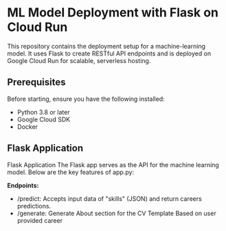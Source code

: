 # ML Model Deployment with Flask on Cloud Run
This repository contains the deployment setup for a machine-learning model. It uses Flask to create RESTful API endpoints and is deployed on Google Cloud Run for scalable, serverless hosting.

## Prerequisites
Before starting, ensure you have the following installed:
- Python 3.8 or later
- Google Cloud SDK
- Docker

## Flask Application
Flask Application
The Flask app serves as the API for the machine learning model. Below are the key features of app.py:

**Endpoints:**
- /predict: Accepts input data of "skills" (JSON) and return careers predictions.
- /generate: Generate About section for the CV Template Based on user provided career